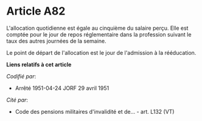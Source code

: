 # Article A82

L'allocation quotidienne est égale au cinquième du salaire perçu. Elle est comptée pour le jour de repos réglementaire dans
la profession suivant le taux des autres journées de la semaine.

Le point de départ de l'allocation est le jour de l'admission à la rééducation.

**Liens relatifs à cet article**

_Codifié par_:

  - Arrêté 1951-04-24 JORF 29 avril 1951

_Cité par_:

  - Code des pensions militaires d'invalidité et de... - art. L132 (VT)
